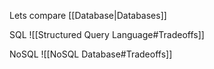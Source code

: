 Lets compare [[Database|Databases]]

SQL
![[Structured Query Language#Tradeoffs]]

NoSQL
![[NoSQL Database#Tradeoffs]]